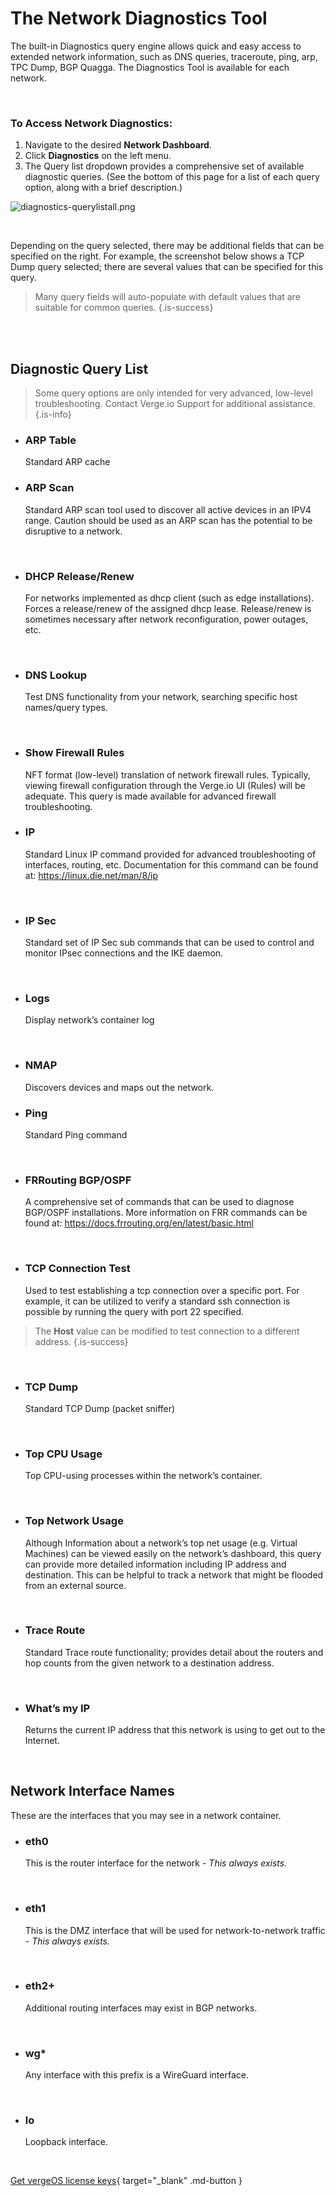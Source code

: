 

# The Network Diagnostics Tool

The built-in Diagnostics query engine allows quick and easy access to extended network information, such as DNS queries, traceroute, ping, arp, TPC Dump, BGP Quagga. The Diagnostics Tool is available for each network.

<br>

### To Access Network Diagnostics:

1.  Navigate to the desired **Network Dashboard**.
2.  Click **Diagnostics** on the left menu.
3.  The Query list dropdown provides a comprehensive set of available diagnostic queries. (See the bottom of this page for a list of each query option, along with a brief description.) 


![diagnostics-querylistall.png](/docs/public/userguide-sshots/diagnostics-querylistall.png)

<br>

Depending on the query selected, there may be additional fields that can be specified on the right. For example, the screenshot below shows a TCP Dump query selected; there are several values that can be specified for this query.

> Many query fields will auto-populate with default values that are suitable for common queries. {.is-success}

<br>
<br>

## Diagnostic Query List

> Some query options are only intended for very advanced, low-level troubleshooting. Contact Verge.io Support for additional assistance. {.is-info}

- ### ARP Table 
  Standard ARP cache
  <br>
  

- ### ARP Scan
  Standard ARP scan tool used to discover all active devices in an IPV4 range. Caution should be used as an ARP scan has the potential to be disruptive to a network.
<br>

- ### DHCP Release/Renew
    For networks implemented as dhcp client (such as edge installations).  Forces a release/renew of the assigned dhcp lease.  Release/renew is sometimes necessary after network reconfiguration, power outages, etc. 
<br>

- ### DNS Lookup
  Test DNS functionality from your network, searching specific host names/query types.
<br>

- ### Show Firewall Rules
  NFT format (low-level) translation of network firewall rules. Typically, viewing firewall configuration through the Verge.io UI (Rules) will be adequate. This query is made available for advanced firewall troubleshooting.
  <br>

- ### IP
  Standard Linux IP command provided for advanced troubleshooting of interfaces, routing, etc. Documentation for this command can be found at: <a href="https://linux.die.net/man/8/ip" target="_blank">https://linux.die.net/man/8/ip</a>
 <br>
 
- ### IP Sec
   Standard set of IP Sec sub commands that can be used to control and monitor IPsec  connections and the IKE daemon.

 <br>
 

- ### Logs
  Display network’s container log
<br>


- ### NMAP 
    Discovers devices and maps out the network.

- ### Ping
  Standard Ping command
<br>  


- ### FRRouting BGP/OSPF
  A comprehensive set of commands that can be used to diagnose BGP/OSPF installations. More information on FRR commands can be found at: <a href="https://docs.frrouting.org/en/latest/basic.html" target="_blank">https://docs.frrouting.org/en/latest/basic.html</a>
<br>

- ### TCP Connection Test
  Used to test establishing a tcp connection over a specific port.  For example, it can be utilized to verify a standard ssh connection is possible by running the query with port 22 specified.  
 > The **Host** value can be modified to test connection to a different address.
  {.is-success}
  
<br>

- ### TCP Dump
  Standard TCP Dump (packet sniffer)
<br>

- ### Top CPU Usage
  Top CPU-using processes within the network’s container.
<br>

- ### Top Network Usage
  Although Information about a network’s top net usage (e.g. Virtual Machines) can be viewed easily on the network’s dashboard, this query can provide more detailed information including IP address and destination. This can be helpful to track a network that might be flooded from an external source.
<br>

- ### Trace Route
  Standard Trace route functionality; provides detail about the routers and hop counts from the given network to a destination address.
<br>

- ### What’s my IP
  Returns the current IP address that this network is using to get out to the Internet.
  
<br>   

## Network Interface Names

These are the interfaces that you may see in a network container.

- ### eth0
  This is the router interface for the network - *This always exists.*
<br>

- ### eth1
  This is the DMZ interface that will be used for network-to-network traffic - *This always exists.*
<br>

- ### eth2+
  Additional routing interfaces may exist in BGP networks.
<br>

- ### wg*
  Any interface with this prefix is a WireGuard interface.
<br>

- ### lo
  Loopback interface.
<br>

[Get vergeOS license keys](https://www.verge.io/test-drive){ target="_blank" .md-button }